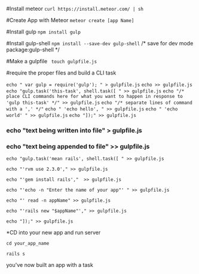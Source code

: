 
#Install meteor
``` curl https://install.meteor.com/ | sh ```

#Create App with Meteor 
``` meteor create [app Name] ```

#Install gulp 
 ``` npm install gulp ```

#Install gulp-shell 
``` npm install --save-dev gulp-shell ```
 /* save for dev mode package:gulp-shell */ 

#Make a gulpfile
 ``` touch gulpfile.js```

#require the proper files and build a CLI task

``` echo " var gulp = require('gulp'); " > gulpfile.js ```
``` echo >> gulpfile.js ```
``` echo "gulp.task('this-task', shell.task([ " >> gulpfile.js ```
``` echo "/* place CLI commands here for what you want to happen in response to 'gulp this-task' */" >> gulpfile.js ```
``` echo "/* separate lines of command with a ',' */" ```
``` echo " 'echo hello', " >> gulpfile.js ```
``` echo " 'echo world' " >> gulpfile.js ```
``` echo "]);" >> gulpfile.js ```
### echo "text being written into file" > gulpfile.js 
### echo "text being appended to file" >> gulpfile.js 

``` echo "gulp.task('mean rails', shell.task([ " >> gulpfile.js ```

``` echo "'rvm use 2.3.0'," >> gulpfile.js ```

``` echo "'gem install rails',"  >> gulpfile.js ```

``` echo "'echo -n "Enter the name of your app"' " >> gulpfile.js ```

``` echo "' read -n appName" >> gulpfile.js ```

``` echo "'rails new "$appName"'," >> gulpfile.js ```

``` echo "]);" >> gulpfile.js ``` 

*CD into your new app and run server

```	cd your_app_name ```

``` rails s ```

you've now built an app with a task



